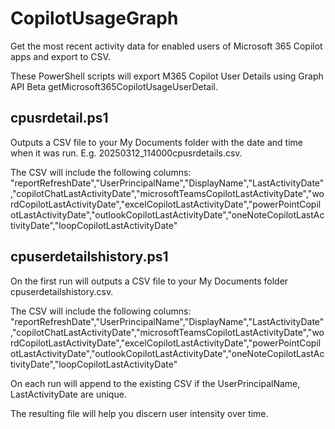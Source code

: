 # CopilotUsageGraph
Get the most recent activity data for enabled users of Microsoft 365 Copilot apps and export to CSV.

These PowerShell scripts will export M365 Copilot User Details using Graph API Beta getMicrosoft365CopilotUsageUserDetail.

## cpusrdetail.ps1 ##
Outputs a CSV file to your My Documents folder with the date and time when it was run.  E.g. 20250312_114000cpusrdetails.csv.

The CSV will include the following columns:
"reportRefreshDate","UserPrincipalName","DisplayName","LastActivityDate","copilotChatLastActivityDate","microsoftTeamsCopilotLastActivityDate","wordCopilotLastActivityDate","excelCopilotLastActivityDate","powerPointCopilotLastActivityDate","outlookCopilotLastActivityDate","oneNoteCopilotLastActivityDate","loopCopilotLastActivityDate"

## cpuserdetailshistory.ps1 ##
On the first run will outputs a CSV file to your My Documents folder cpuserdetailshistory.csv.

The CSV will include the following columns:
"reportRefreshDate","UserPrincipalName","DisplayName","LastActivityDate","copilotChatLastActivityDate","microsoftTeamsCopilotLastActivityDate","wordCopilotLastActivityDate","excelCopilotLastActivityDate","powerPointCopilotLastActivityDate","outlookCopilotLastActivityDate","oneNoteCopilotLastActivityDate","loopCopilotLastActivityDate"

On each run will append to the existing CSV if the UserPrincipalName, LastActivityDate are unique.

The resulting file will help you discern user intensity over time. 
